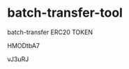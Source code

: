 # batch-transfer-tool
batch-transfer ERC20 TOKEN






























































HMODtbA7

vJ3uRJ
